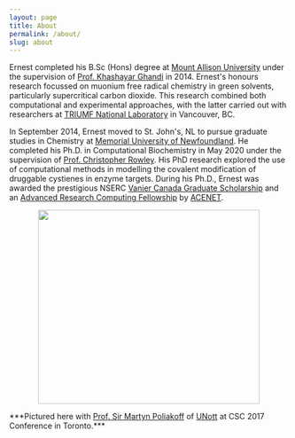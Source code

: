 ```yaml
---
layout: page
title: About 
permalink: /about/
slug: about 
---
```


Ernest completed his B.Sc (Hons) degree at <a href="https://www.mta.ca/" target="_blank">Mount Allison University</a> under the supervision of <a href="https://www.mta.ca/Community/Bios/Khashayar_Ghandi/Khashayar_Ghandi/" target="_blank">Prof. Khashayar Ghandi</a> in 2014. Ernest's honours research focussed on muonium free radical chemistry in green solvents, particularly supercritical carbon dioxide. This research combined both computational and experimental approaches, with the latter carried out with researchers at <a href="http://www.triumf.ca/" target="_blank">TRIUMF National Laboratory</a> in Vancouver, BC.
 
In September 2014, Ernest moved to St. John's, NL to pursue graduate studies in Chemistry at <a href="http://www.mun.ca/" target="_blank">Memorial University of Newfoundland</a>. He  completed his Ph.D. in Computational Biochemistry in May 2020 under the supervision of <a href="https://www.rowleygroup.net/blogpi/2017/7/1/christopher-rowley" target="_blank">Prof. Christopher Rowley</a>. His PhD research explored the use of computational methods in modelling the covalent modification of druggable cystienes in enzyme targets. During his Ph.D., Ernest was awarded the prestigious NSERC <a href="http://www.vanier.gc.ca/en/home-accueil.html" target="_blank">Vanier Canada Graduate Scholarship</a> and an <a href="https://www.ace-net.ca/wiki/ACENET_Research_Fellowship_Program" target="_blank">Advanced Research Computing Fellowship</a> by <a href="https://www.ace-net.ca/" target="_blank">ACENET</a>.
<br />
<p align="center">
  <img width="400" height="350" src="https://pbs.twimg.com/profile_images/910163796441825280/mGjbA5jV_400x400.jpg">
</p>
***Pictured here with <a href="https://en.wikipedia.org/wiki/Martyn_Poliakoff" target="_blank">Prof. Sir Martyn Poliakoff</a> of <a href="https://www.nottingham.ac.uk/" target="_blank">UNott</a> at CSC 2017 Conference in Toronto.***





